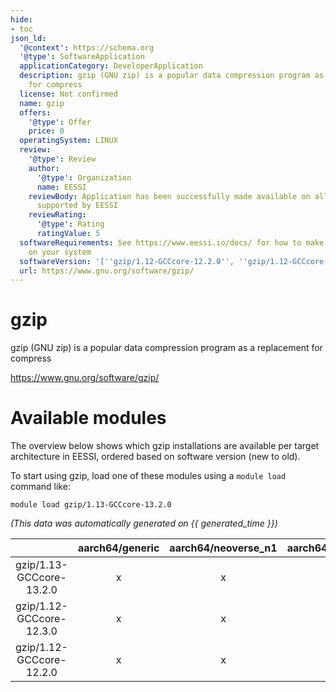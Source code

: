 ```yaml
---
hide:
- toc
json_ld:
  '@context': https://schema.org
  '@type': SoftwareApplication
  applicationCategory: DeveloperApplication
  description: gzip (GNU zip) is a popular data compression program as a replacement
    for compress
  license: Not confirmed
  name: gzip
  offers:
    '@type': Offer
    price: 0
  operatingSystem: LINUX
  review:
    '@type': Review
    author:
      '@type': Organization
      name: EESSI
    reviewBody: Application has been successfully made available on all architectures
      supported by EESSI
    reviewRating:
      '@type': Rating
      ratingValue: 5
  softwareRequirements: See https://www.eessi.io/docs/ for how to make EESSI available
    on your system
  softwareVersion: '[''gzip/1.12-GCCcore-12.2.0'', ''gzip/1.12-GCCcore-12.3.0'', ''gzip/1.13-GCCcore-13.2.0'']'
  url: https://www.gnu.org/software/gzip/
---
```


gzip
====


gzip (GNU zip) is a popular data compression program as a replacement for compress

https://www.gnu.org/software/gzip/
# Available modules


The overview below shows which gzip installations are available per target architecture in EESSI, ordered based on software version (new to old).

To start using gzip, load one of these modules using a `module load` command like:

```shell
module load gzip/1.13-GCCcore-13.2.0
```

*(This data was automatically generated on {{ generated_time }})*  

| |aarch64/generic|aarch64/neoverse_n1|aarch64/neoverse_v1|x86_64/generic|x86_64/amd/zen2|x86_64/amd/zen3|x86_64/amd/zen4|x86_64/intel/haswell|x86_64/intel/sapphirerapids|x86_64/intel/skylake_avx512|
| :---: | :---: | :---: | :---: | :---: | :---: | :---: | :---: | :---: | :---: | :---: |
|gzip/1.13-GCCcore-13.2.0|x|x|x|x|x|x|x|x|-|x|
|gzip/1.12-GCCcore-12.3.0|x|x|x|x|x|x|x|x|-|x|
|gzip/1.12-GCCcore-12.2.0|x|x|x|x|x|x|x|x|-|x|
